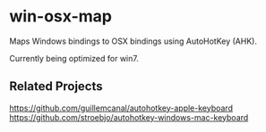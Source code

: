 # win-osx-map
Maps Windows bindings to OSX bindings using AutoHotKey (AHK).

Currently being optimized for win7.

## Related Projects
https://github.com/guillemcanal/autohotkey-apple-keyboard
https://github.com/stroebjo/autohotkey-windows-mac-keyboard
